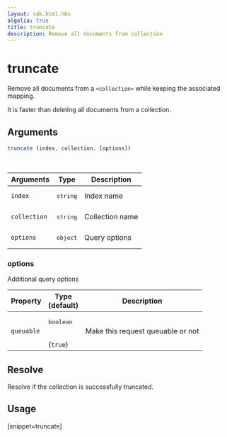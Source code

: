 ```yaml
---
layout: sdk.html.hbs
algolia: true
title: truncate
description: Remove all documents from collection
---
```


# truncate

Remove all documents from a `<collection>` while keeping the associated mapping.

It is faster than deleting all documents from a collection.

## Arguments

```javascript
truncate (index, collection, [options])
```

<br/>

| Arguments    | Type    | Description |
|--------------|---------|-------------|
| ``index`` | <pre>string</pre> | Index name    |
| ``collection`` | <pre>string</pre> | Collection name    |
| ``options`` | <pre>object</pre> | Query options    |

### **options**

Additional query options

| Property     | Type<br/>(default)    | Description   |
| -------------- | --------- | ------------- |
|  `queuable`  |  <pre>boolean</pre> <br/>(`true`) |  Make this request queuable or not  |

## Resolve

Resolve if the collection is successfully truncated.

## Usage

[snippet=truncate]
